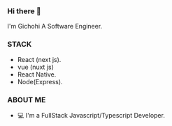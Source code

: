 ### Hi there 👋
I'm Gichohi A Software Engineer.

### STACK
 - React (next js).
 - vue (nuxt js)
 - React Native.
 - Node(Express).
 
### ABOUT ME

-  💻 I'm a FullStack Javascript/Typescript Developer.



